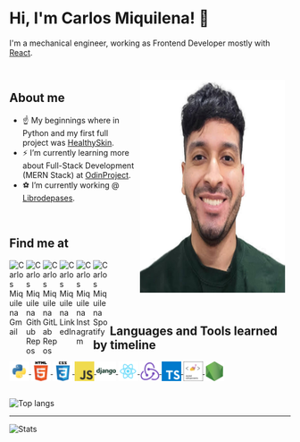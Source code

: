 # Hi, I'm Carlos Miquilena! :tophat:
I'm a mechanical engineer, working as Frontend Developer mostly with [React](https://reactjs.org). 

<br />
<div style="float: right; margin: 10px; z-index: 5;">
  <img alt="My picture" src="./assets/foto-perfil-cm.jpg" width="260px" height="380px" />
</div>

## About me

- :point_up: My beginnings where in Python and my first full project was [HealthySkin](https://www.healthyskinaruba.com).
- :zap: I’m currently learning more about Full-Stack Development (MERN Stack) at [OdinProject](https://www.theodinproject.com/).
- :soccer: I’m currently working @ [Librodepases](https://librodepases.com).

<br />

## Find me at
<a href="mailto: carlosemc12@gmail.com">
  <img align="left" alt="Carlos Miquilena Gmail" width="30px" src="https://icongr.am/fontawesome/at.svg?size=134&color=612897" />
</a>
<a href="https://github.com/EMCarlos?tab=repositories">
  <img align="left" alt="Carlos Miquilena Github Repos" width="30px" src="https://icongr.am/fontawesome/github.svg?size=134&color=612897" />
</a>
<a href="https://gitlab.com/EMCarlos">
  <img align="left" alt="Carlos Miquilena GitLab Repos" width="30px" src="https://icongr.am/fontawesome/gitlab.svg?size=134&color=612897" />
</a>
<a href="https://www.linkedin.com/in/carlos-miquilena-castro-354359127">
  <img align="left" alt="Carlos Miquilena LinkedIn" width="30px" src="https://icongr.am/fontawesome/linkedin.svg?size=134&color=612897" />
</a>
<a href="https://www.instagram.com/carlos.miquilena/">
  <img align="left" alt="Carlos Miquilena Instagram" width="30px" src="https://icongr.am/fontawesome/instagram.svg?size=134&color=612897" />
</a>
<a href="https://open.spotify.com/user/22thyqe7gp52cn5nch6bpuhni">
  <img align="left" alt="Carlos Miquilena Spotify" width="30px" src="https://icongr.am/fontawesome/spotify.svg?size=134&color=612897" />
</a>

<br/>
<br/>
<br/>
<br/>
<br/>

## Languages and Tools learned by timeline
<a href="https://www.python.org/" target="blank">
  <img height="35" width="35" align="center" src="https://raw.githubusercontent.com/github/explore/80688e429a7d4ef2fca1e82350fe8e3517d3494d/topics/python/python.png" alt="Python">
</a>
<a href="https://www.w3.org/html/" target="blank">
  <img height="35" width="35" align="center" src="https://raw.githubusercontent.com/github/explore/80688e429a7d4ef2fca1e82350fe8e3517d3494d/topics/html/html.png" alt="Html5">
</a>
<a href="https://www.w3schools.com/css/" target="blank">
  <img height="35" width="35" align="center" src="https://raw.githubusercontent.com/github/explore/80688e429a7d4ef2fca1e82350fe8e3517d3494d/topics/css/css.png" alt="CSS">
</a>
<a href="https://www.javascript.com/" target="blank">
  <img height="35" width="35" align="center" src="https://raw.githubusercontent.com/github/explore/80688e429a7d4ef2fca1e82350fe8e3517d3494d/topics/javascript/javascript.png" alt="JavaScript">
</a>
<a href="https://www.djangoproject.com/" target="blank">
  <img height="35" width="35" align="center" src="https://raw.githubusercontent.com/github/explore/80688e429a7d4ef2fca1e82350fe8e3517d3494d/topics/django/django.png" alt="Django">
</a>
<a href="https://reactjs.org/" target="blank">
  <img height="35" width="35" align="center" src="https://raw.githubusercontent.com/github/explore/80688e429a7d4ef2fca1e82350fe8e3517d3494d/topics/react/react.png" alt="React">
</a>
<a href="https://redux.js.org" target="blank">
  <img height="35" width="35" align="center" src="https://raw.githubusercontent.com/github/explore/80688e429a7d4ef2fca1e82350fe8e3517d3494d/topics/redux/redux.png" alt="Redux">
</a>
<a href="https://www.typescriptlang.org/" target="blank">
  <img height="35" width="35" align="center" src="https://raw.githubusercontent.com/github/explore/80688e429a7d4ef2fca1e82350fe8e3517d3494d/topics/typescript/typescript.png" alt="Typescript">
</a>
<a href="https://styled-components.com/" target="blank">
  <img height="35" width="35" align="center" src="https://raw.githubusercontent.com/github/explore/80688e429a7d4ef2fca1e82350fe8e3517d3494d/topics/styled-components/styled-components.png" alt="Styled Components">
</a>
<a href="https://nodejs.org" target="blank">
  <img height="35" width="35" align="center" src="https://raw.githubusercontent.com/github/explore/80688e429a7d4ef2fca1e82350fe8e3517d3494d/topics/nodejs/nodejs.png" alt="Node JS">
</a>

<br/>
<br/>

![Top langs](https://github-readme-stats.vercel.app/api/top-langs?username=EMCarlos&&langs_count=8&hide_border=true&theme=midnight-purple)

---

![Stats](https://github-readme-stats.vercel.app/api?username=EMCarlos&show_icons=true&hide=contribs,prs&hide_border=true&theme=midnight-purple)



